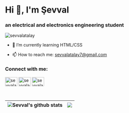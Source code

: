 <h1>Hi 👋, I'm Şevval</h1>
<h3> an electrical and electronics engineering student </h2>

<p align="left"><img src="https://komarev.com/ghpvc/?username=sevvalatalay&label=Profile%20views&color=red&style=flat-square"
    alt="sevvalatalay"/> 

- 🌱 I’m currently learning HTML/CSS

- 📫 How to reach me: sevvalatalay7@gmail.com


<h3 align="left">Connect with me:</h3>
<p align="left">

<a href="https://twitter.com/sevvalatalay7" target="blank"><img align="center" src="https://raw.githubusercontent.com/rahuldkjain/github-profile-readme-generator/master/src/images/icons/Social/twitter.svg" alt="sevvalatalay7" height="30" width="40" /></a>
<a href="https://www.linkedin.com/in/sevvalatalay/" target="blank"><img align="center" src="https://raw.githubusercontent.com/rahuldkjain/github-profile-readme-generator/master/src/images/icons/Social/linked-in-alt.svg" alt="sevvalatalay" height="30" width="40" /></a>
<a href="https://instagram.com/sevvalatalay7" target="blank"><img align="center" src="https://raw.githubusercontent.com/rahuldkjain/github-profile-readme-generator/master/src/images/icons/Social/instagram.svg" alt="sevvalatalay7" height="30" width="40" /></a>

</p>


</br>


| <img align="center" src="https://github-readme-stats.vercel.app/api/?username=sevvalatalay&show_icons=true&include_all_commits=true&theme=buefy&hide_border=true" alt="Sevval's github stats" /> | <img src="https://github-readme-stats.vercel.app/api/top-langs/?username=sevvalatalay&amp;layout=compact&amp;theme=buefy"/> |
| ------------- | ------------- |
 
